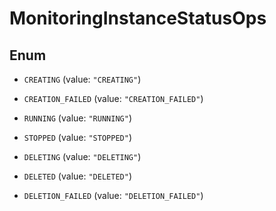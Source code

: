 

# MonitoringInstanceStatusOps

## Enum


* `CREATING` (value: `"CREATING"`)

* `CREATION_FAILED` (value: `"CREATION_FAILED"`)

* `RUNNING` (value: `"RUNNING"`)

* `STOPPED` (value: `"STOPPED"`)

* `DELETING` (value: `"DELETING"`)

* `DELETED` (value: `"DELETED"`)

* `DELETION_FAILED` (value: `"DELETION_FAILED"`)



